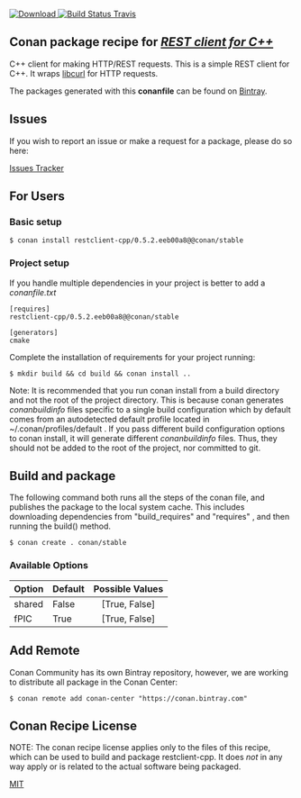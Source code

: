 [![Download](https://api.bintray.com/packages/conan-community/conan/restclient-cpp%3Aconan/images/download.svg) ](https://bintray.com/conan-community/conan/restclient-cpp%3Aconan/_latestVersion)
[![Build Status Travis](https://travis-ci.org/conan-community/conan-restclient-cpp.svg)](https://travis-ci.org/conan-community/conan-restclient-cpp)


## Conan package recipe for [*REST client for C++*](http://code.mrtazz.com/restclient-cpp)

C++ client for making HTTP/REST requests.
This is a simple REST client for C++. It wraps [libcurl](http://curl.haxx.se/libcurl/) for HTTP requests.

The packages generated with this **conanfile** can be found on [Bintray](https://bintray.com/conan-community/conan/restclient-cpp:conan).


## Issues

If you wish to report an issue or make a request for a package, please do so here:

[Issues Tracker](https://github.com/conan-community/community/issues)


## For Users

### Basic setup

    $ conan install restclient-cpp/0.5.2.eeb00a8@@conan/stable

### Project setup

If you handle multiple dependencies in your project is better to add a *conanfile.txt*

    [requires]
    restclient-cpp/0.5.2.eeb00a8@@conan/stable

    [generators]
    cmake

Complete the installation of requirements for your project running:

    $ mkdir build && cd build && conan install ..

Note: It is recommended that you run conan install from a build directory and not the root of the project directory.  This is because conan generates *conanbuildinfo* files specific to a single build configuration which by default comes from an autodetected default profile located in ~/.conan/profiles/default .  If you pass different build configuration options to conan install, it will generate different *conanbuildinfo* files.  Thus, they should not be added to the root of the project, nor committed to git.


## Build and package

The following command both runs all the steps of the conan file, and publishes the package to the local system cache.  This includes downloading dependencies from "build_requires" and "requires" , and then running the build() method.

    $ conan create . conan/stable


### Available Options
| Option        | Default | Possible Values  |
| ------------- |:----------------- |:------------:|
| shared      | False |  [True, False] |
| fPIC      | True |  [True, False] |


## Add Remote

Conan Community has its own Bintray repository, however, we are working to distribute all package in the Conan Center:

    $ conan remote add conan-center "https://conan.bintray.com"


## Conan Recipe License

NOTE: The conan recipe license applies only to the files of this recipe, which can be used to build and package restclient-cpp.
It does *not* in any way apply or is related to the actual software being packaged.

[MIT](LICENSE)
